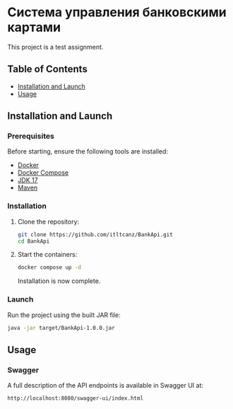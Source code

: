 # Система управления банковскими картами

This project is a test assignment.

## Table of Contents

- [Installation and Launch](#installation-and-launch)
- [Usage](#usage)

## Installation and Launch

### Prerequisites

Before starting, ensure the following tools are installed:
- [Docker](https://docs.docker.com/get-docker/)
- [Docker Compose](https://docs.docker.com/compose/install/)
- [JDK 17](https://adoptium.net/temurin/releases/)
- [Maven](https://maven.apache.org/download.cgi)

### Installation

1. Clone the repository:

    ```bash
    git clone https://github.com/itltcanz/BankApi.git
    cd BankApi
    ```

2. Start the containers:

    ```bash
    docker compose up -d
    ```

   Installation is now complete.

### Launch

Run the project using the built JAR file:

   ```bash
   java -jar target/BankApi-1.0.0.jar
   ```

## Usage

### Swagger

A full description of the API endpoints is available in Swagger UI at:

   ```url
   http://localhost:8080/swagger-ui/index.html
   ```
